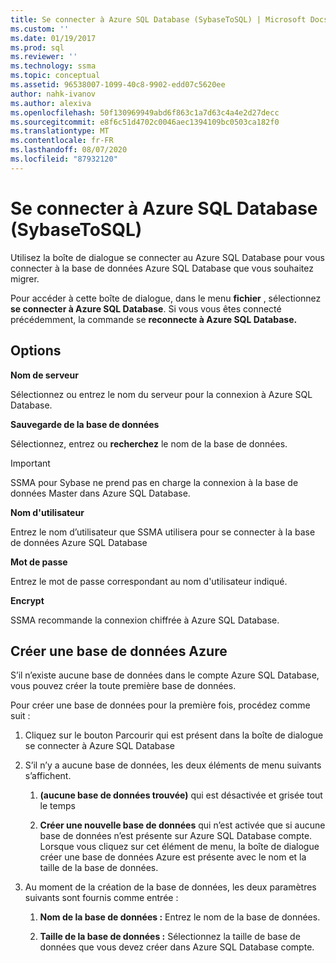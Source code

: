 ```yaml
---
title: Se connecter à Azure SQL Database (SybaseToSQL) | Microsoft Docs
ms.custom: ''
ms.date: 01/19/2017
ms.prod: sql
ms.reviewer: ''
ms.technology: ssma
ms.topic: conceptual
ms.assetid: 96538007-1099-40c8-9902-edd07c5620ee
author: nahk-ivanov
ms.author: alexiva
ms.openlocfilehash: 50f130969949abd6f863c1a7d63c4a4e2d27decc
ms.sourcegitcommit: e8f6c51d4702c0046aec1394109bc0503ca182f0
ms.translationtype: MT
ms.contentlocale: fr-FR
ms.lasthandoff: 08/07/2020
ms.locfileid: "87932120"
---
```

# <a name="connect-to-azure-sql-database--sybasetosql"></a>Se connecter à Azure SQL Database (SybaseToSQL)
Utilisez la boîte de dialogue se connecter au Azure SQL Database pour vous connecter à la base de données Azure SQL Database que vous souhaitez migrer.  
  
Pour accéder à cette boîte de dialogue, dans le menu **fichier** , sélectionnez **se connecter à Azure SQL Database**. Si vous vous êtes connecté précédemment, la commande se **reconnecte à Azure SQL Database.**  
  
## <a name="options"></a>Options  
**Nom de serveur**  
  
Sélectionnez ou entrez le nom du serveur pour la connexion à Azure SQL Database.  
  
**Sauvegarde de la base de données**  
  
Sélectionnez, entrez ou **recherchez** le nom de la base de données.  
  
> [!IMPORTANT]  
> SSMA pour Sybase ne prend pas en charge la connexion à la base de données Master dans Azure SQL Database.  
  
**Nom d'utilisateur**  
  
Entrez le nom d’utilisateur que SSMA utilisera pour se connecter à la base de données Azure SQL Database  
  
**Mot de passe**  
  
Entrez le mot de passe correspondant au nom d'utilisateur indiqué.  
  
**Encrypt**  
  
SSMA recommande la connexion chiffrée à Azure SQL Database.  
  
## <a name="create-azure-database"></a>Créer une base de données Azure  
S’il n’existe aucune base de données dans le compte Azure SQL Database, vous pouvez créer la toute première base de données.  
  
Pour créer une base de données pour la première fois, procédez comme suit :  
  
1.  Cliquez sur le bouton Parcourir qui est présent dans la boîte de dialogue se connecter à Azure SQL Database  
  
2.  S’il n’y a aucune base de données, les deux éléments de menu suivants s’affichent.  
  
    1.  **(aucune base de données trouvée)** qui est désactivée et grisée tout le temps  
  
    2.  **Créer une nouvelle base de données** qui n’est activée que si aucune base de données n’est présente sur Azure SQL Database compte. Lorsque vous cliquez sur cet élément de menu, la boîte de dialogue créer une base de données Azure est présente avec le nom et la taille de la base de données.  
  
3.  Au moment de la création de la base de données, les deux paramètres suivants sont fournis comme entrée :  
  
    1.  **Nom de la base de données :** Entrez le nom de la base de données.  
  
    2.  **Taille de la base de données :** Sélectionnez la taille de base de données que vous devez créer dans Azure SQL Database compte.  
  
